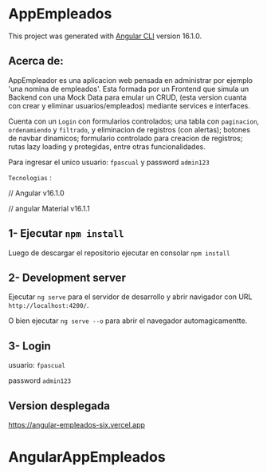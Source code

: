 # AppEmpleados

This project was generated with [Angular CLI](https://github.com/angular/angular-cli) version 16.1.0.

## Acerca de:
AppEmpleador es una aplicacion web pensada en administrar por ejemplo 'una nomina de empleados'. Esta formada por un Frontend que simula un Backend con una Mock Data para emular un CRUD, (esta version cuanta con crear y eliminar usuarios/empleados) mediante services e interfaces.

Cuenta con un `Login` con formularios controlados; una tabla con `paginacion`, `ordenamiendo` y `filtrado`, y eliminacion de registros (con alertas); botones de navbar dinamicos; formulario controlado para creacion de registros; rutas lazy loading y protegidas, entre otras funcionalidades.

Para ingresar el unico usuario: `fpascual` y password `admin123`

`Tecnologias` : 

// Angular v16.1.0

// angular Material v16.1.1


## 1- Ejecutar `npm install`

Luego de descargar el repositorio ejecutar en consolar `npm install`

## 2- Development server

Ejecutar `ng serve` para el servidor de desarrollo y abrir navigador con URL `http://localhost:4200/`. 

O bien ejecutar `ng serve --o` para abrir el navegador automagicamentte.

## 3- Login

usuario: `fpascual`

password `admin123`

## Version desplegada

https://angular-empleados-six.vercel.app


# AngularAppEmpleados
